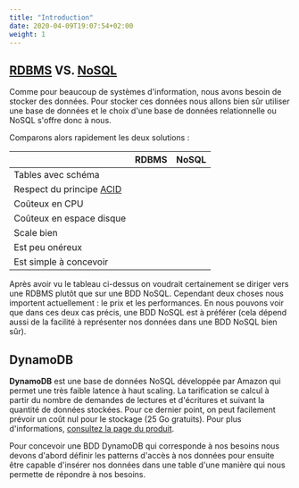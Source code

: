 ```yaml
---
title: "Introduction"
date: 2020-04-09T19:07:54+02:00
weight: 1
---
```


## [RDBMS](https://fr.wikipedia.org/wiki/Base_de_donn%C3%A9es_relationnelle) VS. [NoSQL](https://fr.wikipedia.org/wiki/NoSQL)

Comme pour beaucoup de systèmes d'information, nous avons besoin de stocker des données. Pour stocker ces données nous allons bien sûr utiliser une base de données et le choix d'une base de données relationnelle ou NoSQL s'offre donc à nous.

Comparons alors rapidement les deux solutions :

|                   | RDBMS                               | NoSQL                        |
|-------------------|:-----------------------------------:|:----------------------------:|
| Tables avec schéma| <i class="fas fa-check"></i>        | <i class="fas fa-times"></i> |
| Respect du principe [ACID](https://fr.wikipedia.org/wiki/Propri%C3%A9t%C3%A9s_ACID) | <i class="fas fa-check"></i> | <i class="fas fa-times"></i> |
| Coûteux en CPU    | <i class="fas fa-check"></i>        | <i class="fas fa-times"></i> |
| Coûteux en espace disque | <i class="fas fa-times"></i> | <i class="fas fa-check"></i> |
| Scale bien        | <i class="fas fa-times"></i>        | <i class="fas fa-check"></i> |
| Est peu onéreux   | <i class="fas fa-times"></i>        | <i class="fas fa-check"></i> |
| Est simple à concevoir | <i class="fas fa-check"></i>   | <i class="fas fa-times"></i> |

Après avoir vu le tableau ci-dessus on voudrait certainement se diriger vers une RDBMS plutôt que sur une BDD NoSQL. Cependant deux choses nous importent actuellement : le prix et les performances. En nous pouvons voir que dans ces deux cas précis, une BDD NoSQL est à préférer (cela dépend aussi de la facilité à représenter nos données dans une BDD NoSQL bien sûr).

## DynamoDB

**DynamoDB** est une base de données NoSQL développée par Amazon qui permet une très faible latence à haut scaling. La tarification se calcul à partir du nombre de demandes de lectures et d'écritures et suivant la quantité de données stockées. Pour ce dernier point, on peut facilement prévoir un coût nul pour le stockage (25 Go gratuits). Pour plus d'informations, [consultez la page du produit](https://aws.amazon.com/fr/dynamodb/).

Pour concevoir une BDD DynamoDB qui corresponde à nos besoins nous devons d'abord définir les patterns d'accès à nos données pour ensuite être capable d'insérer nos données dans une table d'une manière qui nous permette de répondre à nos besoins.